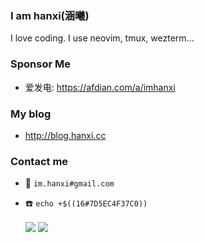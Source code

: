 ### I am hanxi(涵曦)

I love coding. I use neovim, tmux, wezterm...

### Sponsor Me

- 爱发电: <https://afdian.com/a/imhanxi>

### My blog

- http://blog.hanxi.cc

### Contact me

- :email: `im.hanxi#gmail.com`
- :phone: `echo +$((16#7D5EC4F37C0))`

  <img align="center" src="https://github-readme-stats.vercel.app/api/top-langs?username=hanxi&layout=compact&langs_count=8" />
  <img align="center" src="https://github-readme-stats.vercel.app/api?username=hanxi" />
